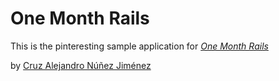 # One Month Rails

This is the pinteresting sample application for
[*One Month Rails*](http://onemonthrails.com)

by [Cruz Alejandro Núñez Jiménez](http://www.facebook.com/nunez.a.cruz)